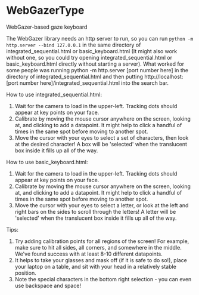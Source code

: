 # WebGazerType
WebGazer-based gaze keyboard

The WebGazer library needs an http server to run, so you can run `python -m http.server --bind 127.0.0.1` in the same directory of integrated_sequential.html or basic_keyboard.html (It might also work without one, so you could try opening integrated_sequential.html or basic_keyboard.html directly without starting a server). What worked for some people was running python -m http.server [port number here] in the directory of integrated_sequential.html and then putting http://localhost:[port number here]/integrated_sequential.html into the search bar.

How to use integrated_sequential.html:
1. Wait for the camera to load in the upper-left. Tracking dots should appear at key points on your face.
2. Calibrate by moving the mouse cursor anywhere on the screen, looking at, and clicking to add a datapoint. It might help to click a handful of times in the same spot before moving to another spot.
3. Move the cursor with your eyes to select a set of characters, then look at the desired character! A box will be 'selected' when the translucent box inside it fills up all of the way.

How to use basic_keyboard.html:
1. Wait for the camera to load in the upper-left. Tracking dots should appear at key points on your face.
2. Calibrate by moving the mouse cursor anywhere on the screen, looking at, and clicking to add a datapoint. It might help to click a handful of times in the same spot before moving to another spot.
3. Move the cursor with your eyes to select a letter, or look at the left and right bars on the sides to scroll through the letters! A letter will be 'selected' when the translucent box inside it fills up all of the way.

Tips:
1. Try adding calibration points for all regions of the screen! For example, make sure to hit all sides, all corners, and somewhere in the middle. We've found success with at least 8-10 different datapoints.
2. It helps to take your glasses and mask off (if it is safe to do so!), place your laptop on a table, and sit with your head in a relatively stable position.
3. Note the special characters in the bottom right selection - you can even use backspace and space!
